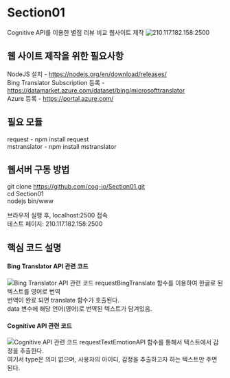 # Section01
Cognitive API를 이용한 별점 리뷰 비교 웹사이트 제작
![210.117.182.158:2500](https://raw.githubusercontent.com/cog-io/Section01/master/images/page.PNG)

## 웹 사이트 제작을 위한 필요사항
NodeJS 설치 - https://nodejs.org/en/download/releases/ <br>
Bing Translator Subscription 등록 - https://datamarket.azure.com/dataset/bing/microsofttranslator <br>
Azure 등록 - https://portal.azure.com/ <br>

## 필요 모듈
request - npm install request<br>
mstranslator - npm install mstranslator

## 웹서버 구동 방법
git clone https://github.com/cog-io/Section01.git <br>
cd Section01 <br>
nodejs bin/www <br>

브라우저 실행 후, localhost:2500 접속 <br>
테스트 페이지: 210.117.182.158:2500

## 핵심 코드 설명
#### Bing Translator API 관련 코드
![Bing Translator API 관련 코드](https://raw.githubusercontent.com/cog-io/Section01/master/images/Bing%20Translator.PNG) 
requestBingTranslate 함수를 이용하여 한글로 된 텍스트를 영어로 번역<br>
번역이 완료 되면 translate 함수가 호출된다.<br>
data 변수에 해당 언어(영어)로 번역된 텍스트가 담겨있음.

#### Cognitive API 관련 코드
![Cognitive API 관련 코드](https://raw.githubusercontent.com/cog-io/Section01/master/images/Cognitive%20API.PNG)
requestTextEmotionAPI 함수를 통해서 텍스트에서 감정을 추출한다.<br>
여기서 type은 의미 없으며, 사용자의 아이디, 감정을 추출하고자 하는 텍스트만 주면 된다.<br>
